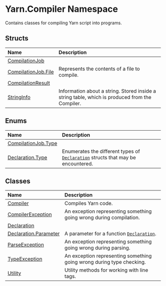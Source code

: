 # Yarn.Compiler Namespace
Contains classes for compiling Yarn script into programs.
## Structs
|Name|Description|
|:---|:---|
|[CompilationJob](/api/csharp/yarn.compiler/compilationjob.md)||
|[CompilationJob.File](/api/csharp/yarn.compiler/compilationjob.file.md)| Represents the contents of a file to compile. |
|[CompilationResult](/api/csharp/yarn.compiler/compilationresult.md)||
|[StringInfo](/api/csharp/yarn.compiler/stringinfo.md)| Information about a string. Stored inside a string table, which is produced from the Compiler. |
## Enums
|Name|Description|
|:---|:---|
|[CompilationJob.Type](/api/csharp/yarn.compiler/compilationjob.type.md)||
|[Declaration.Type](/api/csharp/yarn.compiler/declaration.type.md)| Enumerates the different types of [`Declaration`](/api/csharp/yarn.compiler/declaration.md) structs that may be encountered. |
## Classes
|Name|Description|
|:---|:---|
|[Compiler](/api/csharp/yarn.compiler/compiler.md)| Compiles Yarn code. |
|[CompilerException](/api/csharp/yarn.compiler/compilerexception.md)| An exception representing something going wrong during compilation. |
|[Declaration](/api/csharp/yarn.compiler/declaration.md)||
|[Declaration.Parameter](/api/csharp/yarn.compiler/declaration.parameter.md)| A parameter for a function [`Declaration`](/api/csharp/yarn.compiler/declaration.md). |
|[ParseException](/api/csharp/yarn.compiler/parseexception.md)| An exception representing something going wrong during parsing. |
|[TypeException](/api/csharp/yarn.compiler/typeexception.md)| An exception representing something going wrong during type checking. |
|[Utility](/api/csharp/yarn.compiler/utility.md)| Utility methods for working with line tags. |
